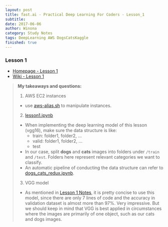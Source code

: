 ```yaml
---
layout: post
title: fast.ai - Practical Deep Learning For Coders - Lesson_1
subtitle:
date: 2017-06-06
author: Winona
category: Study Notes
tags: DeepLearning AWS DogsCatsKaggle
finished: true
---
```



### Lesson 1

- [Homepage - Lesson 1](http://course.fast.ai/lessons/lesson1.html)
- [Wiki - Lesson 1](http://wiki.fast.ai/index.php/Lesson_1)


> **My takeaways and questions:**
> 1. AWS EC2 instances
> - use [aws-alias.sh](https://github.com/fastai/courses/blob/master/setup/aws-alias.sh) to manipulate instances.
> 2. [lesson1.ipynb](https://github.com/fastai/courses/blob/master/deeplearning1/nbs/lesson1.ipynb)
> - When implementing the deep learning model of this lesson (vgg16), make sure the data structure is like:
>   - train: folder1, folder2, ...
>   - valid: folder1, folder2, ...
>   - test
> - In our case, split **dogs** and **cats** images into folders under `/train` and `/test`. Folders here represent relevant categories we want to classify.
> - An automatic pipeline of conducting the data structure can refer to [dogs_cats_redux.ipynb](https://github.com/fastai/courses/blob/master/deeplearning1/nbs/dogs_cats_redux.ipynb).
> 3. VGG model
> - As mentioned in [Lesson 1 Notes](http://wiki.fast.ai/index.php/Lesson_1_Notes), it is pretty concise to use this model, since there are only 7 lines of code and the accuracy in validation dataset is almost more than 97%. Very impressive. But we should keep in mind that VGG is best applied in circumstances where the images are primarily of one object, such as our cats and dogs images.
>
>
>
